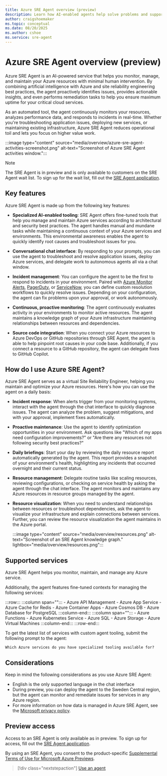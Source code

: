 ```yaml
---
title: Azure SRE Agent overview (preview)
description: Learn how AI-enabled agents help solve problems and support resilient and self-healing systems on your behalf.
author: craigshoemaker
ms.topic: conceptual
ms.date: 08/20/2025
ms.author: cshoe
ms.service: sre-agent
---
```


# Azure SRE Agent overview (preview)

Azure SRE Agent is an AI-powered service that helps you monitor, manage, and maintain your Azure resources with minimal human intervention. By combining artificial intelligence with Azure and site reliability engineering best practices, the agent proactively identifies issues, provides actionable insights, and even performs remediation tasks  to help you ensure maximum uptime for your critical cloud services.

As an automated tool, the agent continuously monitors your resources, analyzes performance data, and responds to incidents in real-time. Whether you're troubleshooting application issues, deploying new services, or maintaining existing infrastructure, Azure SRE Agent reduces operational toil and lets you focus on higher value work.

:::image type="content" source="media/overview/azure-sre-agent-activities-screenshot.png" alt-text="Screenshot of Azure SRE Agent activities window.":::

> [!NOTE]
> The SRE Agent is in preview and is only available to customers on the SRE Agent wait list. To sign up for the wait list, fill out the [SRE Agent application](https://go.microsoft.com/fwlink/?linkid=2319540).

## Key features

Azure SRE Agent is made up from the following key features:

* **Specialized AI-enabled tooling**: SRE Agent offers fine-tuned tools that help you manage and maintain Azure services according to architectural and security best practices. The agent handles manual and mundane tasks while maintaining a continuous context of your Azure services and environments. This environmental awareness enables the agent to quickly identify root causes and troubleshoot issues for you.

* **Conversational chat interface**: By responding to your prompts, you can use the agent to troubleshoot and resolve application issues, deploy Azure services, and delegate work to autonomous agents all via a chat window.

* **Incident management**: You can configure the agent to be the first to respond to incidents in your environment. Paired with [Azure Monitor Alerts](/azure/azure-monitor/alerts/alerts-overview), [PagerDuty](https://www.pagerduty.com/), or [ServiceNow](https://www.servicenow.com/), you can define custom resolution workflows to quickly resolve issues. Depending on your configuration, the agent can fix problems upon your approval, or work autonomously.

* **Continuous, proactive monitoring**: The agent continuously evaluates activity in your environments to monitor active resources. The agent maintains a knowledge graph of your Azure infrastructure maintaining relationships between resources and dependencies.

* **Source code integration**: When you connect your Azure resources to Azure DevOps or GitHub repositories through SRE Agent, the agent is able to help pinpoint root causes in your code base. Additionally, if you connect a resource to a GitHub repository, the agent can delegate fixes to GitHub Copilot.

## How do I use Azure SRE Agent?

Azure SRE Agent serves as a virtual Site Reliability Engineer, helping you maintain and optimize your Azure resources. Here's how you can use the agent on a daily basis:

* **Incident response**: When alerts trigger from your monitoring systems, interact with the agent through the chat interface to quickly diagnose issues. The agent can analyze the problem, suggest mitigations, and with your approval, implement fixes automatically.

* **Proactive maintenance**: Use the agent to identify optimization opportunities in your environment. Ask questions like "Which of my apps need configuration improvements?" or "Are there any resources not following security best practices?"

* **Daily briefings**: Start your day by reviewing the daily resource report automatically generated by the agent. This report provides a snapshot of your environment's health, highlighting any incidents that occurred overnight and their current status.

* **Resource management**: Delegate routine tasks like scaling resources, reviewing configurations, or checking on service health by asking the agent through the chat interface. The agent monitors and maintains any Azure resources in resource groups managed by the agent.

* **Resource visualization**: When you need to understand relationships between resources or troubleshoot dependencies, ask the agent to visualize your infrastructure and explain connections between services. Further, you can review the resource visualization the agent maintains in the Azure portal.

    :::image type="content" source="media/overview/resources.png" alt-text="Screenshot of an SRE Agent knowledge graph." lightbox="media/overview/resources.png":::

## Supported services

Azure SRE Agent helps you monitor, maintain, and manage any Azure service.

Additionally, the agent features fine-tuned contexts for managing the following services:

:::row:::
   :::column span="":::
    - Azure API Management
    - Azure App Service
    - Azure Cache for Redis
    - Azure Container Apps
    - Azure Cosmos DB
    - Azure Database for PostgreSQL
   :::column-end:::
   :::column span="":::
    - Azure Functions
    - Azure Kubernetes Service
    - Azure SQL
    - Azure Storage
    - Azure Virtual Machines
   :::column-end:::
:::row-end:::

To get the latest list of services with custom agent tooling, submit the following prompt to the agent:

```text
Which Azure services do you have specialized tooling available for?
```

## Considerations

Keep in mind the following considerations as you use Azure SRE Agent:

* English is the only supported language in the chat interface
* During preview, you can deploy the agent to the Sweden Central region, but the agent can monitor and remediate issues for services in any Azure region.
* For more information on how data is managed in Azure SRE Agent, see the [Microsoft privacy policy](https://www.microsoft.com/privacy/privacystatement).

## Preview access

Access to an SRE Agent is only available as in preview. To sign up for access, fill out the [SRE Agent application](https://go.microsoft.com/fwlink/?linkid=2319540).

By using an SRE Agent, you consent to the product-specific [Supplemental Terms of Use for Microsoft Azure Previews](https://azure.microsoft.com/support/legal/preview-supplemental-terms/).

> [!div class="nextstepaction"]
> [Use an agent](./usage.md)
